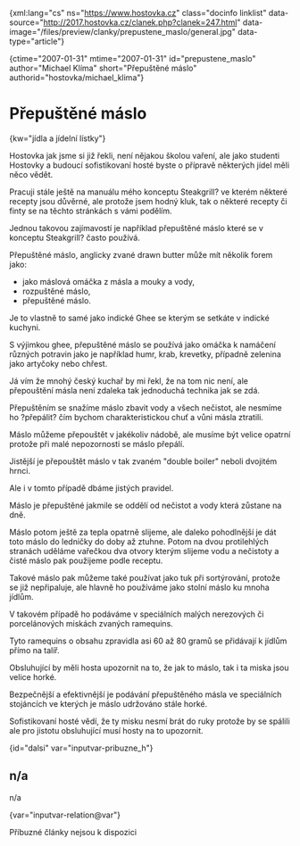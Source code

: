 
{xml:lang="cs" ns="https://www.hostovka.cz" class="docinfo linklist" data-source="http://2017.hostovka.cz/clanek.php?clanek=247.html" data-image="/files/preview/clanky/prepustene_maslo/general.jpg" data-type="article"}

{ctime="2007-01-31" mtime="2007-01-31" id="prepustene\_maslo" author="Michael Klíma" short="Přepuštěné máslo" authorid="hostovka/michael\_klima"}

# Přepuštěné máslo

<!-- generated attribute kw by user_updatekw.sh on 2020-07-05, do not edit -->

{kw="jídla a jídelní lístky"}

Hostovka jak jsme si již řekli, není nějakou školou vaření, ale jako studenti Hostovky a budoucí sofistikovaní hosté byste o přípravě některých jídel měli něco vědět.

Pracuji stále ještě na manuálu mého konceptu Steakgrill? ve kterém některé recepty jsou důvěrné, ale protože jsem hodný kluk, tak o některé recepty či finty se na těchto stránkách s vámi podělím.

Jednou takovou zajímavostí je například přepuštěné máslo které se v konceptu Steakgrill? často používá.

Přepuštěné máslo, anglicky zvané drawn butter může mít několik forem jako:

  * jako máslová omáčka z másla a mouky a vody,
  * rozpuštěné máslo,
  * přepuštěné máslo.

Je to vlastně to samé jako indické Ghee se kterým se setkáte v indické kuchyni.

S výjimkou ghee, přepuštěné máslo se používá jako omáčka k namáčení různých potravin jako je například humr, krab, krevetky, případně zelenina jako artyčoky nebo chřest.

Já vím že mnohý český kuchař by mi řekl, že na tom nic není, ale přepouštění másla není zdaleka tak jednoduchá technika jak se zdá.

Přepuštěním se snažíme máslo zbavit vody a všech nečistot, ale nesmíme ho ?přepálit? čím bychom charakteristickou chuť a vůni másla ztratili.

Máslo můžeme přepouštět v jakékoliv nádobě, ale musíme být velice opatrní protože při malé nepozornosti se máslo přepálí.

Jistější je přepouštět máslo v tak zvaném "double boiler" neboli dvojitém hrnci.

Ale i v tomto případě dbáme jistých pravidel.

Máslo je přepuštěné jakmile se oddělí od nečistot a vody která zůstane na dně.

Máslo potom ještě za tepla opatrně slijeme, ale daleko pohodlnější je dát toto máslo do ledničky do doby až ztuhne. Potom na dvou protilehlých stranách uděláme vařečkou dva otvory kterým slijeme vodu a nečistoty a čisté máslo pak použijeme podle receptu.

Takové máslo pak můžeme také používat jako tuk při sortýrování, protože se již nepřipaluje, ale hlavně ho používáme jako stolní máslo ku mnoha jídlům.

V takovém případě ho podáváme v speciálních malých nerezových či porcelánových miskách zvaných ramequins.

Tyto ramequins o obsahu zpravidla asi 60 až 80 gramů se přidávají k jídlům přímo na talíř.

Obsluhující by měli hosta upozornit na to, že jak to máslo, tak i ta miska jsou velice horké.

Bezpečnější a efektivnější je podávání přepuštěného másla ve speciálních stojáncích ve kterých je máslo udržováno stále horké.

Sofistikovaní hosté vědí, že ty misku nesmí brát do ruky protože by se spálili ale pro jistotu obsluhující musí hosty na to upozornit.

{id="dalsi" var="inputvar-pribuzne_h"}

## n/a

n/a

{var="inputvar-relation@var"}

Příbuzné články nejsou k dispozici

